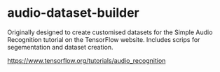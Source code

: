 # audio-dataset-builder
Originally designed to create customised datasets for the Simple Audio Recognition tutorial on the TensorFlow website. Includes scrips for segementation and dataset creation. 

https://www.tensorflow.org/tutorials/audio_recognition
